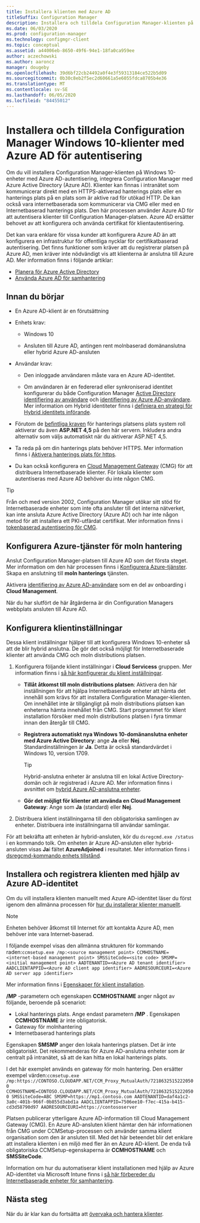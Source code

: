 ```yaml
---
title: Installera klienten med Azure AD
titleSuffix: Configuration Manager
description: Installera och tilldela Configuration Manager-klienten på Windows 10-enheter med Azure Active Directory för autentisering
ms.date: 06/03/2020
ms.prod: configuration-manager
ms.technology: configmgr-client
ms.topic: conceptual
ms.assetid: a44006eb-8650-49f6-94e1-18fa0ca959ee
author: aczechowski
ms.author: aaroncz
manager: dougeby
ms.openlocfilehash: 39d6bf22cb24492a0f4e3f59313184ce522b5d09
ms.sourcegitcommit: 0b30c8eb2f5ec2d60661a5e6055fdca8705b4e36
ms.translationtype: MT
ms.contentlocale: sv-SE
ms.lasthandoff: 06/05/2020
ms.locfileid: "84455012"
---
```

# <a name="install-and-assign-configuration-manager-windows-10-clients-using-azure-ad-for-authentication"></a>Installera och tilldela Configuration Manager Windows 10-klienter med Azure AD för autentisering

Om du vill installera Configuration Manager-klienten på Windows 10-enheter med Azure AD-autentisering, integrera Configuration Manager med Azure Active Directory (Azure AD). Klienter kan finnas i intranätet som kommunicerar direkt med en HTTPS-aktiverad hanterings plats eller en hanterings plats på en plats som är aktive rad för utökad HTTP. De kan också vara internetbaserada som kommunicerar via CMG eller med en Internetbaserad hanterings plats. Den här processen använder Azure AD för att autentisera klienter till Configuration Manager-platsen. Azure AD ersätter behovet av att konfigurera och använda certifikat för klientautentisering.

Det kan vara enklare för vissa kunder att konfigurera Azure AD än att konfigurera en infrastruktur för offentliga nycklar för certifikatbaserad autentisering. Det finns funktioner som kräver att du registrerar platsen på Azure AD, men kräver inte nödvändigt vis att klienterna är anslutna till Azure AD.<!-- SCCMDocs issue 1259 --> Mer information finns i följande artiklar:

- [Planera för Azure Active Directory](../../plan-design/security/plan-for-security.md#bkmk_planazuread)
- [Använda Azure AD för samhantering](../../../comanage/quickstart-hybrid-aad.md)

## <a name="before-you-begin"></a>Innan du börjar

- En Azure AD-klient är en förutsättning  

- Enhets krav:  

  - Windows 10  

  - Ansluten till Azure AD, antingen rent molnbaserad domänanslutna eller hybrid Azure AD-ansluten  

- Användar krav:  

  - Den inloggade användaren måste vara en Azure AD-identitet.

  - Om användaren är en federerad eller synkroniserad identitet konfigurerar du både Configuration Manager [Active Directory identifiering av användare](../../servers/deploy/configure/about-discovery-methods.md#bkmk_aboutUser) och [identifiering av Azure AD-användare](../../servers/deploy/configure/about-discovery-methods.md#azureaddisc). Mer information om Hybrid identiteter finns i [definiera en strategi för Hybrid identitets införande](https://docs.microsoft.com/azure/active-directory/hybrid/plan-hybrid-identity-design-considerations-identity-adoption-strategy).<!--497750-->

- Förutom de [befintliga kraven](../../plan-design/configs/site-and-site-system-prerequisites.md#bkmk_2012MPpreq) för hanterings platsens plats system roll aktiverar du även **ASP.NET 4,5** på den här servern. Inkludera andra alternativ som väljs automatiskt när du aktiverar ASP.NET 4,5.  

- Ta reda på om din hanterings plats behöver HTTPS. Mer information finns i [Aktivera hanterings plats för https](../manage/cmg/certificates-for-cloud-management-gateway.md#bkmk_mphttps).  

- Du kan också konfigurera en [Cloud Management Gateway](../manage/cmg/plan-cloud-management-gateway.md) (CMG) för att distribuera Internetbaserade klienter. För lokala klienter som autentiseras med Azure AD behöver du inte någon CMG.  

> [!TIP]
> Från och med version 2002,<!--5686290--> Configuration Manager utökar sitt stöd för Internetbaserade enheter som inte ofta ansluter till det interna nätverket, kan inte ansluta Azure Active Directory (Azure AD) och har inte någon metod för att installera ett PKI-utfärdat certifikat. Mer information finns i [tokenbaserad autentisering för CMG](deploy-clients-cmg-token.md).

## <a name="configure-azure-services-for-cloud-management"></a>Konfigurera Azure-tjänster för moln hantering

Anslut Configuration Manager-platsen till Azure AD som det första steget. Mer information om den här processen finns i [Konfigurera Azure-tjänster](../../servers/deploy/configure/azure-services-wizard.md). Skapa en anslutning till **moln hanterings** tjänsten.

Aktivera [identifiering av Azure AD-användare](../../servers/deploy/configure/configure-discovery-methods.md#azureaadisc) som en del av onboarding i **Cloud Management**.

När du har slutfört de här åtgärderna är din Configuration Managers webbplats ansluten till Azure AD.

## <a name="configure-client-settings"></a>Konfigurera klientinställningar

Dessa klient inställningar hjälper till att konfigurera Windows 10-enheter så att de blir hybrid anslutna. De gör det också möjligt för Internetbaserade klienter att använda CMG och moln distributions platsen.

1. Konfigurera följande klient inställningar i **Cloud Servicess** gruppen. Mer information finns i [så här konfigurerar du klient inställningar](configure-client-settings.md).

    - **Tillåt åtkomst till moln distributions platsen**: Aktivera den här inställningen för att hjälpa Internetbaserade enheter att hämta det innehåll som krävs för att installera Configuration Manager-klienten. Om innehållet inte är tillgängligt på moln distributions platsen kan enheterna hämta innehållet från CMG. Start programmet för klient installation försöker med moln distributions platsen i fyra timmar innan den återgår till CMG.<!--495533-->  

    - **Registrera automatiskt nya Windows 10-domänanslutna enheter med Azure Active Directory**: ange **Ja** eller **Nej**. Standardinställningen är **Ja**. Detta är också standardvärdet i Windows 10, version 1709.

        > [!TIP]
        > Hybrid-anslutna enheter är anslutna till en lokal Active Directory-domän och är registrerad i Azure AD. Mer information finns i avsnittet om [hybrid Azure AD-anslutna enheter](https://docs.microsoft.com/azure/active-directory/devices/concept-azure-ad-join-hybrid).<!-- MEMDocs#325 -->

    - **Gör det möjligt för klienter att använda en Cloud Management Gateway**: Ange som **Ja** (standard) eller **Nej**.  

2. Distribuera klient inställningarna till den obligatoriska samlingen av enheter. Distribuera inte inställningarna till användar samlingar.

För att bekräfta att enheten är hybrid-ansluten, kör du `dsregcmd.exe /status` i en kommando tolk. Om enheten är Azure AD-ansluten eller hybrid-ansluten visas **Ja**i fältet **AzureAdjoined** i resultatet. Mer information finns i [dsregcmd-kommando enhets tillstånd](https://docs.microsoft.com/azure/active-directory/devices/troubleshoot-device-dsregcmd).

## <a name="install-and-register-the-client-using-azure-ad-identity"></a>Installera och registrera klienten med hjälp av Azure AD-identitet

Om du vill installera klienten manuellt med Azure AD-identitet läser du först igenom den allmänna processen för [hur du installerar klienter manuellt](deploy-clients-to-windows-computers.md#BKMK_Manual).

> [!Note]  
> Enheten behöver åtkomst till Internet för att kontakta Azure AD, men behöver inte vara Internet-baserad.

I följande exempel visas den allmänna strukturen för kommando raden:`ccmsetup.exe /mp:<source management point> CCMHOSTNAME=<internet-based management point> SMSSiteCode=<site code> SMSMP=<initial management point> AADTENANTID=<Azure AD tenant identifier> AADCLIENTAPPID=<Azure AD client app identifier> AADRESOURCEURI=<Azure AD server app identifier>`

Mer information finns i [Egenskaper för klient installation](about-client-installation-properties.md).

**/MP** -parametern och egenskapen **CCMHOSTNAME** anger något av följande, beroende på scenariot:

- Lokal hanterings plats. Ange endast parametern **/MP** . Egenskapen **CCMHOSTNAME** är inte obligatorisk.
- Gateway för molnhantering
- Internetbaserad hanterings plats

Egenskapen **SMSMP** anger den lokala hanterings platsen. Det är inte obligatoriskt. Det rekommenderas för Azure AD-anslutna enheter som är centralt på intranätet, så att de kan hitta en lokal hanterings plats.

I det här exemplet används en gateway för moln hantering. Den ersätter exempel värden:`ccmsetup.exe /mp:https://CONTOSO.CLOUDAPP.NET/CCM_Proxy_MutualAuth/72186325152220500 CCMHOSTNAME=CONTOSO.CLOUDAPP.NET/CCM_Proxy_MutualAuth/72186325152220500 SMSSiteCode=ABC SMSMP=https://mp1.contoso.com AADTENANTID=daf4a1c2-3a0c-401b-966f-0b855d3abd1a AADCLIENTAPPID=7506ee10-f7ec-415a-b415-cd3d58790d97 AADRESOURCEURI=https://contososerver`

Platsen publicerar ytterligare Azure AD-information till Cloud Management Gateway (CMG). En Azure AD-ansluten klient hämtar den här informationen från CMG under CCMSetup-processen och använder samma klient organisation som den är ansluten till. Med det här beteendet blir det enklare att installera klienten i en miljö med fler än en Azure AD-klient. De enda två obligatoriska CCMSetup-egenskaperna är **CCMHOSTNAME** och **SMSSiteCode**.<!--3607731-->

Information om hur du automatiserar klient installationen med hjälp av Azure AD-identitet via Microsoft Intune finns i [så här förbereder du Internetbaserade enheter för samhantering](../../../comanage/how-to-prepare-Win10.md#install-the-configuration-manager-client).

## <a name="next-steps"></a>Nästa steg

När du är klar kan du fortsätta att [övervaka och hantera klienter](../manage/monitor-clients.md).

